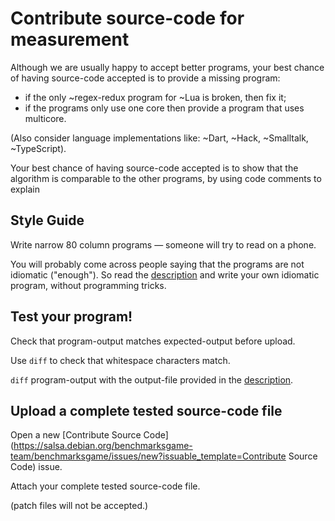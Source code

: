 Contribute source-code for measurement
======================================

Although we are usually happy to accept better programs, your best chance of having source-code accepted is to provide a missing program:
- if the only ~regex-redux program for ~Lua is broken, then fix it;
- if the programs only use one core then provide a program that uses multicore.

(Also consider language implementations like: ~Dart, ~Hack, ~Smalltalk, ~TypeScript).

Your best chance of having source-code accepted is to show that the algorithm is comparable to the other programs, by using code comments to explain

Style Guide
-----------

Write narrow 80 column programs — someone will try to read on a phone. 

You will probably come across people saying that the programs are not idiomatic ("enough"). So read the [description](https://benchmarksgame-team.pages.debian.net/benchmarksgame/description/summary.html) and write your own idiomatic program, without programming tricks. 

Test your program!
------------------
Check that program-output matches expected-output before upload.

Use `diff` to check that whitespace characters match.

`diff` program-output with the output-file provided in the [description](https://benchmarksgame-team.pages.debian.net/benchmarksgame/description/summary.html).


Upload a complete tested source-code file
-----------------------------------------

Open a new [Contribute Source Code](https://salsa.debian.org/benchmarksgame-team/benchmarksgame/issues/new?issuable_template=Contribute Source Code) issue.

Attach your complete tested source-code file.

(patch files will not be accepted.)



